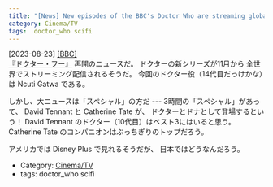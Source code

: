 ```yaml
---
title: "[News] New episodes of the BBC's Doctor Who are streaming globally from November ---David Tennant と Catherine Tate!!!"
category: Cinema/TV
tags:  doctor_who scifi
---
```


[2023-08-23] [[BBC]](https://www.bbc.com/culture/article/20230822-new-episodes-of-the-bbcs-doctor-who-will-be-streaming-globally-from-november)  
 [『ドクター・フー』](https://ja.wikipedia.org/wiki/%E3%83%89%E3%82%AF%E3%82%BF%E3%83%BC%E3%83%BB%E3%83%95%E3%83%BC) 再開のニュースだ。
ドクターの新シリーズが11月から
全世界でストリーミング配信されるそうだ。
今回のドクター役（14代目だっけかな）は Ncuti Gatwa である。

 しかし、大ニュースは「スペシャル」の方だ ---
3時間の「スペシャル」があって、
David Tennant と Catherine Tate が、
ドクターとドナとして登場するという！
David Tennant のドクター（10代目）はベスト3にはいると思う。
Catherine Tate のコンパニオンはぶっちぎりのトップだろう。

 アメリカでは Disney Plus で見れるそうだが、
日本ではどうなんだろう。

- Category: [Cinema/TV](/categories.html#Cinema/TV)
- tags:  doctor_who scifi

